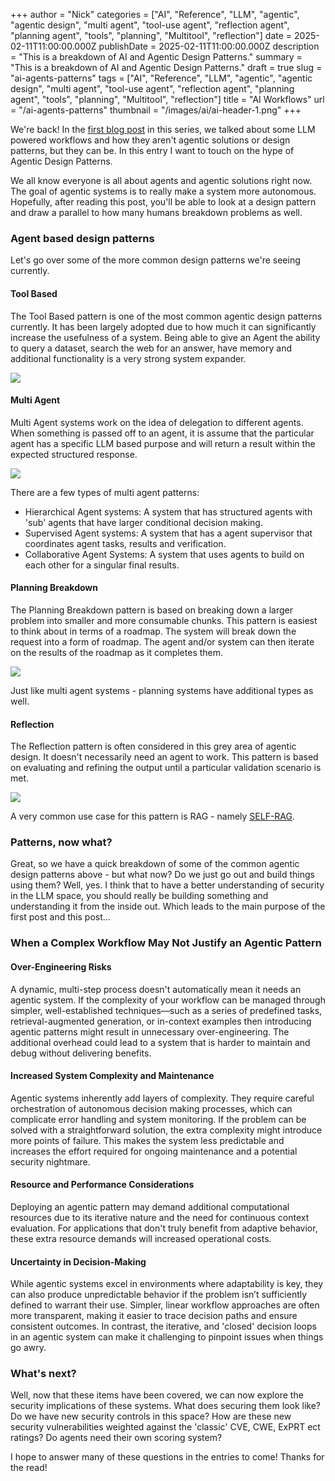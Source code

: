 +++
author = "Nick"
categories = ["AI", "Reference", "LLM", "agentic", "agentic design", "multi agent", "tool-use agent", "reflection agent", "planning agent", "tools", "planning", "Multitool", "reflection"]
date = 2025-02-11T11:00:00.000Z
publishDate = 2025-02-11T11:00:00.000Z
description = "This is a breakdown of AI and Agentic Design Patterns."
summary = "This is a breakdown of AI and Agentic Design Patterns."
draft = true
slug = "ai-agents-patterns"
tags = ["AI", "Reference", "LLM", "agentic", "agentic design", "multi agent", "tool-use agent", "reflection agent", "planning agent", "tools", "planning", "Multitool", "reflection"]
title = "AI Workflows"
url = "/ai-agents-patterns"
thumbnail = "/images/ai/ai-header-1.png"
+++

We're back! In the [first blog post](https://rootflag.io/ai-workflows/) in this series, we talked about some LLM powered workflows and how they aren't agentic solutions or design patterns, but they can be. In this entry I want to touch on the hype of Agentic Design Patterns.

We all know everyone is all about agents and agentic solutions right now. The goal of agentic systems is to really make a system more autonomous. Hopefully, after reading this post, you'll be able to look at a design pattern and draw a parallel to how many humans breakdown problems as well.

### Agent based design patterns
Let's go over some of the more common design patterns we're seeing currently. 

#### Tool Based
The Tool Based pattern is one of the most common agentic design patterns currently. It has been largely adopted due to how much it can significantly increase the usefulness of a system. Being able to give an Agent the ability to query a dataset, search the web for an answer, have memory and additional functionality is a very strong system expander.

![](/images/ai/agent-tools.png)


#### Multi Agent
Multi Agent systems work on the idea of delegation to different agents. When something is passed off to an agent, it is assume that the particular agent has a specific LLM based purpose and will return a result within the expected structured response.

![](/images/ai/agent-multi.png)

There are a few types of multi agent patterns:
- Hierarchical Agent systems: A system that has structured agents with 'sub' agents that have larger conditional decision making.
- Supervised Agent systems: A system that has a agent supervisor that coordinates agent tasks, results and verification.
- Collaborative Agent Systems: A system that uses agents to build on each other for a singular final results.

#### Planning Breakdown
The Planning Breakdown pattern is based on breaking down a larger problem into smaller and more consumable chunks. This pattern is easiest to think about in terms of a roadmap. The system will break down the request into a form of roadmap. The agent and/or system can then iterate on the results of the roadmap as it completes them. 

![](/images/ai/agent-planning.png)

Just like multi agent systems - planning systems have additional types as well.

#### Reflection
The Reflection pattern is often considered in this grey area of agentic design. It doesn't necessarily need an agent to work. This pattern is based on evaluating and refining the output until a particular validation scenario is met.

![](/images/ai/agent-reflection.png)

A very common use case for this pattern is RAG - namely [SELF-RAG](https://arxiv.org/abs/2310.11511).

### Patterns, now what?
Great, so we have a quick breakdown of some of the common agentic design patterns above - but what now? Do we just go out and build things using them? Well, yes. I think that to have a better understanding of security in the LLM space, you should really be building something and understanding it from the inside out. Which leads to the main purpose of the first post and this post...

### When a Complex Workflow May Not Justify an Agentic Pattern

#### Over-Engineering Risks 
A dynamic, multi-step process doesn't automatically mean it needs an agentic system. If the complexity of your workflow can be managed through simpler, well-established techniques—such as a series of predefined tasks, retrieval-augmented generation, or in-context examples then introducing agentic patterns might result in unnecessary over-engineering. The additional overhead could lead to a system that is harder to maintain and debug without delivering benefits.

#### Increased System Complexity and Maintenance  
Agentic systems inherently add layers of complexity. They require careful orchestration of autonomous decision making processes, which can complicate error handling and system monitoring. If the problem can be solved with a straightforward solution, the extra complexity might introduce more points of failure. This makes the system less predictable and increases the effort required for ongoing maintenance and a potential security nightmare.

#### Resource and Performance Considerations 
Deploying an agentic pattern may demand additional computational resources due to its iterative nature and the need for continuous context evaluation. For applications that don't truly benefit from adaptive behavior, these extra resource demands will increased operational costs.

#### Uncertainty in Decision-Making  
While agentic systems excel in environments where adaptability is key, they can also produce unpredictable behavior if the problem isn’t sufficiently defined to warrant their use. Simpler, linear workflow approaches are often more transparent, making it easier to trace decision paths and ensure consistent outcomes. In contrast, the iterative, and 'closed' decision loops in an agentic system can make it challenging to pinpoint issues when things go awry.

### What's next? 
Well, now that these items have been covered, we can now explore the security implications of these systems. What does securing them look like? Do we have new security controls in this space? How are these new security vulnerabilities weighted against the 'classic' CVE, CWE, ExPRT ect ratings? Do agents need their own scoring system? 

I hope to answer many of these questions in the entries to come! Thanks for the read!
